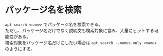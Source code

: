 # パッケージ名を検索

`apt search <name>` でパッケージ名を検索できる。  
ただし、パッケージ名だけでなく説明文も検索対象に含み、大量にヒットする可能性がある。  
検索対象をパッケージ名だけにしたい場合は `apt search --names-only <name>` のようにする。
